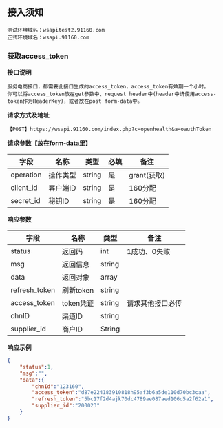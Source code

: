 ## 接入须知

```
测试环境域名：wsapitest2.91160.com
正式环境域名：wsapi.91160.com
```

### 获取access_token
**接口说明**
```
服务电商接口，都需要此接口生成的access_token，access_token有效期一个小时。
你可以将access_token放在get参数中、request header中(header中请使用access-token作为HeaderKey)，或者放在post form-data中。
```
**请求方式及地址**

```
【POST】https://wsapi.91160.com/index.php?c=openhealth&a=oauthToken
```

**请求参数【放在form-data里】**

| 字段      | 名称     | 类型   | 必填 | 备注 |
| --------- | -------- | ------ | ---- |---------------|
| operation | 操作类型 | string | 是   | grant(获取)     |
| client_id | 客户端ID | string | 是   | 160分配         |
| secret_id | 秘钥ID   | string | 是   | 160分配         |

**响应参数**

| 字段          | 名称      | 类型   | 备注             |
| ------------- | --------- | ------ | ---------------- |
| status        | 返回码    | int    | 1成功、0失败     |
| msg           | 返回信息  | string |                  |
| data          | 返回对象  | array  |                  |
| refresh_token | 刷新token | string |                  |
| access_token  | token凭证 | string | 请求其他接口必传 |
| chnID         | 渠道ID    | string |                  |
| supplier_id   | 商户ID    | String |                  |



**响应示例**

```json
{
    "status":1,
    "msg":"",
    "data":{
        "chnId":"123160",
        "access_token":"d87e224183910818h95af3b6a5de110d70bc3caa",
        "refresh_token":"5bc17f2d4ajk70dc4789ae087aed106d5a2f62a1",
        "supplier_id":"200023"
    }
}
```

